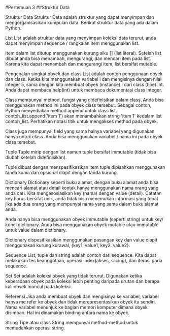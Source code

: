 #Pertemuan 3
##Struktur Data

Struktur Data Struktur Data adalah struktur yang dapat menyimpan dan mengorganisasikan kumpulan data. Berikut struktur data yang ada dalam Python.

List List adalah struktur data yang menyimpan koleksi data terurut, anda dapat menyimpan sequence / rangkaian item menggunakan list.

Item dalam list ditutup menggunakan kurung siku [] (list literal). Setelah list dibuat anda bisa menambah, mengurangi, dan mencari item pada list. Karena kita dapat menambah dan mengurangi item, list bersifat mutable.

Pengenalan singkat obyek dan class List adalah contoh penggunaan obyek dan class. Ketika kita menggunakan variabel i dan mengisinya dengan nilai integer 5, sama dengan kita membuat obyek (instance) i dari class (tipe) int. Anda dapat membaca help(int) untuk membaca dokumentasi class integer.

Class mempunyai method, fungsi yang didefinisikan dalam class. Anda bisa menggunakan method ini pada obyek class tersebut. Sebagai contoh, Python menyediakan method append untuk class list. contoh_list.append('item 1') akan menambahkan string 'item 1' kedalam list contoh_list. Perhatikan notasi titik untuk mengakses method pada obyek.

Class juga mempunyai field yang sama halnya variabel yang digunakan hanya untuk class. Anda bisa menggunakan variabel / nama ini pada obyek class tersebut.

Tuple Tuple mirip dengan list namun tuple bersifat immutable (tidak bisa diubah setelah didefinisikan).

Tuple dibuat dengan menspesifikasikan item tuple dipisahkan menggunakan tanda koma dan opsional diapit dengan tanda kurung.

Dictionary Dictionary seperti buku alamat, dengan buku alamat anda bisa mencari alamat atau detail kontak hanya menggunakan nama orang yang anda cari. Kita mengasosiasikan key (nama) dengan value (detail). Catatan key harus bersifat unik, anda tidak bisa menemukan informasi yang tepat jika ada dua orang yang mempunyai nama yang sama dalam buku alamat anda.

Anda hanya bisa menggunakan obyek immutable (seperti string) untuk key/ kunci dictionary. Anda bisa menggunakan obyek mutable atau immutable untuk value dalam dictionary.

Dictionary dispesifikasikan menggunakan pasangan key dan value diapit menggunakan kurung kurawal, {key1: value1, key2: value2}.

Sequence List, tuple dan string adalah contoh dari sequence. Kita dapat melakukan tes keanggotaan, operasi index(akses, slicing), dan iterasi pada sequence.

Set Set adalah koleksi obyek yang tidak terurut. Digunakan ketika keberadaan obyek pada koleksi lebih penting daripada urutan dan berapa kali obyek muncul pada koleksi.

Referensi Jika anda membuat obyek dan mengisinya ke variabel, variabel hanya me refer ke obyek dan tidak merepresentasikan obyek itu sendiri. Nama variabel menunjuk ke bagian memori komputer dimana obyek disimpan. Hal ini dinamakan binding antara nama ke obyek.

String Tipe atau class String mempunyai method-method untuk memudahkan operasi string.